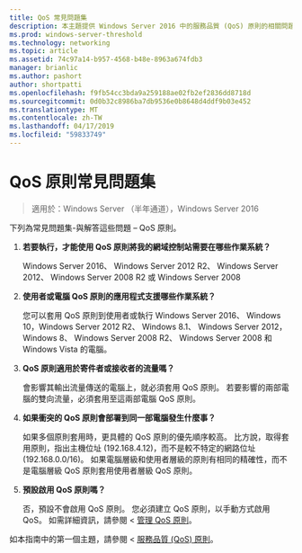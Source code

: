 ```yaml
---
title: QoS 常見問題集
description: 本主題提供 Windows Server 2016 中的服務品質 (QoS) 原則的相關問題的解答。
ms.prod: windows-server-threshold
ms.technology: networking
ms.topic: article
ms.assetid: 74c97a14-b957-4568-b48e-8963a674fdb3
manager: brianlic
ms.author: pashort
author: shortpatti
ms.openlocfilehash: f9fb54cc3bda9a259188ae02fb2ef2836dd8718d
ms.sourcegitcommit: 0d0b32c8986ba7db9536e0b8648d4ddf9b03e452
ms.translationtype: MT
ms.contentlocale: zh-TW
ms.lasthandoff: 04/17/2019
ms.locfileid: "59833749"
---
```

# <a name="qos-policy-frequently-asked-questions"></a>QoS 原則常見問題集

>適用於：Windows Server （半年通道），Windows Server 2016

下列為常見問題集-與解答這些問題 – QoS 原則。
  
1.  **若要執行，才能使用 QoS 原則將我的網域控制站需要在哪些作業系統？**
  
     Windows Server 2016、 Windows Server 2012 R2、 Windows Server 2012、 Windows Server 2008 R2 或 Windows Server 2008

2.  **使用者或電腦 QoS 原則的應用程式支援哪些作業系統？**

     您可以套用 QoS 原則到使用者或執行 Windows Server 2016、 Windows 10，Windows Server 2012 R2、 Windows 8.1、 Windows Server 2012，Windows 8、 Windows Server 2008 R2、 Windows Server 2008 和 Windows Vista 的電腦。

3.  **QoS 原則適用於寄件者或接收者的流量嗎？**

     會影響其輸出流量傳送的電腦上，就必須套用 QoS 原則。 若要影響的兩部電腦的雙向流量，必須套用至這兩部電腦 QoS 原則。

4.  **如果衝突的 QoS 原則會部署到同一部電腦發生什麼事？**  
  
     如果多個原則套用時，更具體的 QoS 原則的優先順序較高。 比方說，取得套用原則，指出主機位址 (192.168.4.12)，而不是較不特定的網路位址 (192.168.0.0/16)。 如果電腦層級和使用者層級的原則有相同的精確性，而不是電腦層級 QoS 原則套用使用者層級 QoS 原則。 

5.  **預設啟用 QoS 原則嗎？**

     否，預設不會啟用 QoS 原則。 您必須建立 QoS 原則，以手動方式啟用 QoS。  如需詳細資訊，請參閱 <<c0> [ 管理 QoS 原則](qos-policy-manage.md)。

如本指南中的第一個主題，請參閱 <<c0> [ 服務品質 (QoS) 原則](qos-policy-top.md)。
